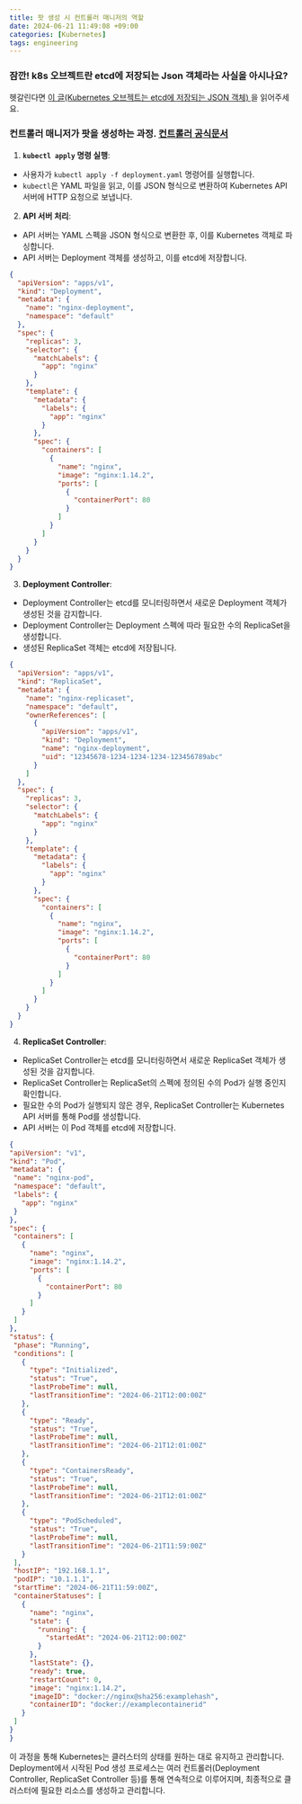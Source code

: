 ```yaml
---
title: 팟 생성 시 컨트롤러 매니저의 역할
date: 2024-06-21 11:49:08 +09:00
categories: [Kubernetes]
tags: engineering
---
```


### 잠깐! k8s 오브젝트란 etcd에 저장되는 Json 객체라는 사실을 아시나요?

헷갈린다면 [이 글(Kubernetes 오브젝트는 etcd에 저장되는 JSON 객체)
](https://guswns1659.github.io/posts/k8s-%EC%98%A4%EB%B8%8C%EC%A0%9D%ED%8A%B8%EB%8A%94-json-%EA%B0%9D%EC%B2%B4%EB%8B%A4/)을 읽어주세요. 

### 컨트롤러 매니저가 팟을 생성하는 과정. [컨트롤러 공식문서](https://kubernetes.io/docs/concepts/architecture/controller/)

1. **`kubectl apply` 명령 실행**:
  - 사용자가 `kubectl apply -f deployment.yaml` 명령어를 실행합니다.
  - `kubectl`은 YAML 파일을 읽고, 이를 JSON 형식으로 변환하여 Kubernetes API 서버에 HTTP 요청으로 보냅니다.

2. **API 서버 처리**:
  - API 서버는 YAML 스펙을 JSON 형식으로 변환한 후, 이를 Kubernetes 객체로 파싱합니다.
  - API 서버는 Deployment 객체를 생성하고, 이를 etcd에 저장합니다.

   ```json
   {
     "apiVersion": "apps/v1",
     "kind": "Deployment",
     "metadata": {
       "name": "nginx-deployment",
       "namespace": "default"
     },
     "spec": {
       "replicas": 3,
       "selector": {
         "matchLabels": {
           "app": "nginx"
         }
       },
       "template": {
         "metadata": {
           "labels": {
             "app": "nginx"
           }
         },
         "spec": {
           "containers": [
             {
               "name": "nginx",
               "image": "nginx:1.14.2",
               "ports": [
                 {
                   "containerPort": 80
                 }
               ]
             }
           ]
         }
       }
     }
   }
   ```

3. **Deployment Controller**:
  - Deployment Controller는 etcd를 모니터링하면서 새로운 Deployment 객체가 생성된 것을 감지합니다.
  - Deployment Controller는 Deployment 스펙에 따라 필요한 수의 ReplicaSet을 생성합니다.
  - 생성된 ReplicaSet 객체는 etcd에 저장됩니다.

   ```json
   {
     "apiVersion": "apps/v1",
     "kind": "ReplicaSet",
     "metadata": {
       "name": "nginx-replicaset",
       "namespace": "default",
       "ownerReferences": [
         {
           "apiVersion": "apps/v1",
           "kind": "Deployment",
           "name": "nginx-deployment",
           "uid": "12345678-1234-1234-1234-123456789abc"
         }
       ]
     },
     "spec": {
       "replicas": 3,
       "selector": {
         "matchLabels": {
           "app": "nginx"
         }
       },
       "template": {
         "metadata": {
           "labels": {
             "app": "nginx"
           }
         },
         "spec": {
           "containers": [
             {
               "name": "nginx",
               "image": "nginx:1.14.2",
               "ports": [
                 {
                   "containerPort": 80
                 }
               ]
             }
           ]
         }
       }
     }
   }
   ```

4. **ReplicaSet Controller**:
  - ReplicaSet Controller는 etcd를 모니터링하면서 새로운 ReplicaSet 객체가 생성된 것을 감지합니다.
  - ReplicaSet Controller는 ReplicaSet의 스펙에 정의된 수의 Pod가 실행 중인지 확인합니다.
  - 필요한 수의 Pod가 실행되지 않은 경우, ReplicaSet Controller는 Kubernetes API 서버를 통해 Pod를 생성합니다.
  - API 서버는 이 Pod 객체를 etcd에 저장합니다.

   ```json
   {
  "apiVersion": "v1",
  "kind": "Pod",
  "metadata": {
    "name": "nginx-pod",
    "namespace": "default",
    "labels": {
      "app": "nginx"
    }
  },
  "spec": {
    "containers": [
      {
        "name": "nginx",
        "image": "nginx:1.14.2",
        "ports": [
          {
            "containerPort": 80
          }
        ]
      }
    ]
  },
  "status": {
    "phase": "Running",
    "conditions": [
      {
        "type": "Initialized",
        "status": "True",
        "lastProbeTime": null,
        "lastTransitionTime": "2024-06-21T12:00:00Z"
      },
      {
        "type": "Ready",
        "status": "True",
        "lastProbeTime": null,
        "lastTransitionTime": "2024-06-21T12:01:00Z"
      },
      {
        "type": "ContainersReady",
        "status": "True",
        "lastProbeTime": null,
        "lastTransitionTime": "2024-06-21T12:01:00Z"
      },
      {
        "type": "PodScheduled",
        "status": "True",
        "lastProbeTime": null,
        "lastTransitionTime": "2024-06-21T11:59:00Z"
      }
    ],
    "hostIP": "192.168.1.1",
    "podIP": "10.1.1.1",
    "startTime": "2024-06-21T11:59:00Z",
    "containerStatuses": [
      {
        "name": "nginx",
        "state": {
          "running": {
            "startedAt": "2024-06-21T12:00:00Z"
          }
        },
        "lastState": {},
        "ready": true,
        "restartCount": 0,
        "image": "nginx:1.14.2",
        "imageID": "docker://nginx@sha256:examplehash",
        "containerID": "docker://examplecontainerid"
      }
    ]
  }
}
   ```

이 과정을 통해 Kubernetes는 클러스터의 상태를 원하는 대로 유지하고 관리합니다. Deployment에서 시작된 Pod 생성 프로세스는 여러 컨트롤러(Deployment Controller, ReplicaSet Controller 등)를 통해 연속적으로 이루어지며, 최종적으로 클러스터에 필요한 리소스를 생성하고 관리합니다.

